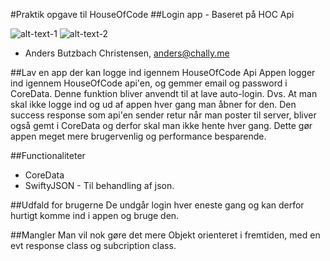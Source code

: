 #Praktik opgave til HouseOfCode
##Login app - Baseret på HOC Api

![alt-text-1](http://andersbchristensen.com/rsz_screenshot_439.jpg) ![alt-text-2](http://andersbchristensen.com/rsz_screenshot_439.jpg)

* Anders Butzbach Christensen, anders@chally.me


##Lav en app der kan logge ind igennem HouseOfCode Api
Appen logger ind igennem HouseOfCode api'en, og gemmer email og password i CoreData. Denne funktion bliver anvendt til at lave auto-login. Dvs. At man skal ikke logge ind og ud af appen hver gang man åbner for den. Den success response som api'en sender retur når man poster til server, bliver også gemt i CoreData og derfor skal man ikke hente hver gang. Dette gør appen meget mere brugervenlig og performance besparende. 

##Functionaliteter 

* CoreData
* SwiftyJSON - Til behandling af json.


##Udfald for brugerne
De undgår login hver eneste gang og kan derfor hurtigt komme ind i appen og bruge den. 

##Mangler
Man vil nok gøre det mere Objekt orienteret i fremtiden, med en evt response class og subcription class.


